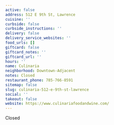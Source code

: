 ```yaml
---
active: false
address: 512 E 9th St, Lawrence
cuisine: ''
curbside: false
curbside_instructions: ''
delivery: false
delivery_service_websites: ''
food_urls: []
giftcard: false
giftcard_notes: ''
giftcard_url: ''
hours: ''
name: Culinaria
neighborhood: Downtown-Adjacent
notes: Closed
restaurant_phone: 785-766-8591
sitemap: false
slug: culinaria-512-e-9th-st-lawrence
social: ''
takeout: false
website: https://www.culinariafoodandwine.com/
---
```


Closed